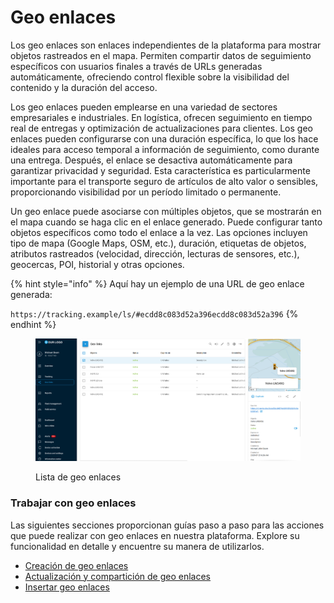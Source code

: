# Geo enlaces

Los geo enlaces son enlaces independientes de la plataforma para mostrar objetos rastreados en el mapa. Permiten compartir datos de seguimiento específicos con usuarios finales a través de URLs generadas automáticamente, ofreciendo control flexible sobre la visibilidad del contenido y la duración del acceso.

Los geo enlaces pueden emplearse en una variedad de sectores empresariales e industriales. En logística, ofrecen seguimiento en tiempo real de entregas y optimización de actualizaciones para clientes. Los geo enlaces pueden configurarse con una duración específica, lo que los hace ideales para acceso temporal a información de seguimiento, como durante una entrega. Después, el enlace se desactiva automáticamente para garantizar privacidad y seguridad. Esta característica es particularmente importante para el transporte seguro de artículos de alto valor o sensibles, proporcionando visibilidad por un período limitado o permanente.

Un geo enlace puede asociarse con múltiples objetos, que se mostrarán en el mapa cuando se haga clic en el enlace generado. Puede configurar tanto objetos específicos como todo el enlace a la vez. Las opciones incluyen tipo de mapa (Google Maps, OSM, etc.), duración, etiquetas de objetos, atributos rastreados (velocidad, dirección, lecturas de sensores, etc.), geocercas, POI, historial y otras opciones.

{% hint style="info" %}
Aquí hay un ejemplo de una URL de geo enlace generada:

`https://tracking.example/ls/#ecdd8c083d52a396ecdd8c083d52a396`
{% endhint %}

<figure><img src="../../.gitbook/assets/Untitled (22).png" alt="Lista de geo enlaces"><figcaption><p>Lista de geo enlaces</p></figcaption></figure>

### Trabajar con geo enlaces <a href="#trabajar-con-geo-enlaces" id="trabajar-con-geo-enlaces"></a>

Las siguientes secciones proporcionan guías paso a paso para las acciones que puede realizar con geo enlaces en nuestra plataforma. Explore su funcionalidad en detalle y encuentre su manera de utilizarlos.

* [Creación de geo enlaces](creacion-de-geo-enlaces.md)
* [Actualización y compartición de geo enlaces](actualizacion-y-comparticion-de-geo-enlaces.md)
* [Insertar geo enlaces](insertar-geo-enlaces.md)
